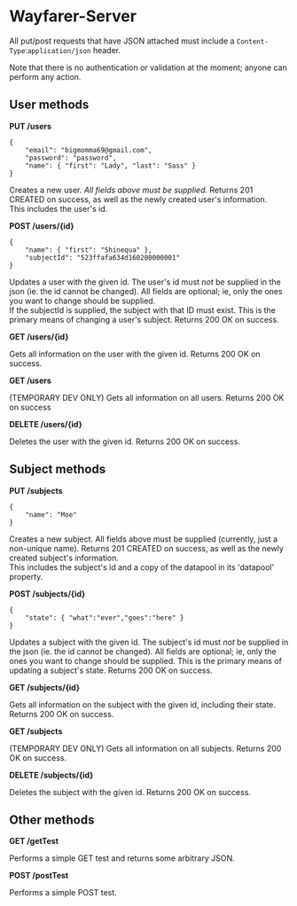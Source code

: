 Wayfarer-Server
===============

All put/post requests that have JSON attached must include a `Content-Type`:`application/json` header.

Note that there is no authentication or validation at the moment; anyone can perform any action.

User methods
-----

**PUT /users**

    {
        "email": "bigmomma69@gmail.com",
        "password": "password",
        "name": { "first": "Lady", "last": "Sass" }
    }
    
Creates a new user. *All fields above must be supplied.*
Returns 201 CREATED on success, as well as the newly created user's information.  
This includes the user's id.

**POST /users/{id}**

    {
        "name": { "first": "Shinequa" },
        "subjectId": "523ffafa634d160200000001"
    }
    
Updates a user with the given id. The user's id must *not* be supplied in the json (ie. the id cannot be changed).
All fields are optional; ie, only the ones you want to change should be supplied.  
If the subjectId is supplied, the subject with that ID must exist.  This is the primary means of changing a user's subject.
Returns 200 OK on success.

**GET /users/{id}**

Gets all information on the user with the given id.
Returns 200 OK on success.

**GET /users**

(TEMPORARY DEV ONLY)
Gets all information on all users. 
Returns 200 OK on success

**DELETE /users/{id}**

Deletes the user with the given id.
Returns 200 OK on success.

Subject methods
----------

**PUT /subjects**

    {
        "name": "Moe"
    }
    
Creates a new subject. All fields above must be supplied (currently, just a non-unique name).
Returns 201 CREATED on success, as well as the newly created subject's information.  
This includes the subject's id and a copy of the datapool in its 'datapool' property.

**POST /subjects/{id}**

    {
        "state": { "what":"ever","goes":"here" }
    }
    
Updates a subject with the given id. The subject's id must *not* be supplied in the json (ie. the id cannot be changed).
All fields are optional; ie, only the ones you want to change should be supplied.
This is the primary means of updating a subject's state.
Returns 200 OK on success.

**GET /subjects/{id}**

Gets all information on the subject with the given id, including their state.
Returns 200 OK on success.

**GET /subjects**

(TEMPORARY DEV ONLY)
Gets all information on all subjects. 
Returns 200 OK on success.

**DELETE /subjects/{id}**

Deletes the subject with the given id.
Returns 200 OK on success.

Other methods
----------

**GET /getTest**

Performs a simple GET test and returns some arbitrary JSON.

**POST /postTest**

Performs a simple POST test.
